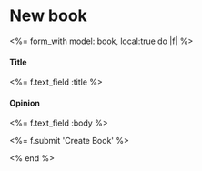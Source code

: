 
<h1>New book</h1>
<%= form_with model: book, local:true do |f| %>
<h4>Title</h4>
<%= f.text_field :title %>
<h4>Opinion</h4>
<%= f.text_field :body %>
  <p><%= f.submit 'Create Book' %></p>
<% end %>